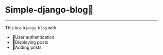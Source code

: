 # Simple-django-blog📖
--------
This is a ``Django blog`` with 
- 👦User authentication
- 📜Displaying posts 
- 📝Adding posts
